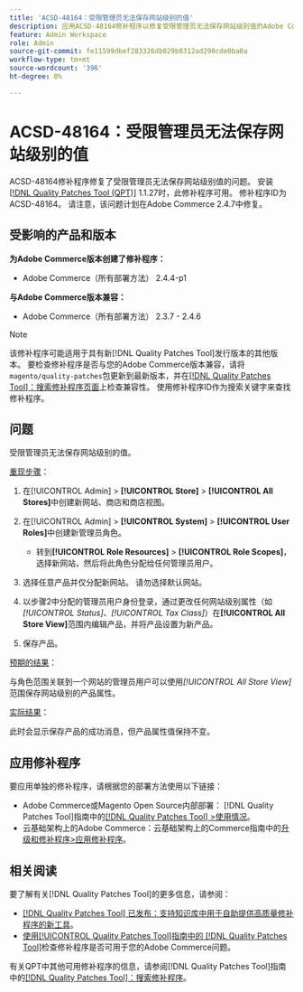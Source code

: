 ```yaml
---
title: 'ACSD-48164：受限管理员无法保存网站级别的值'
description: 应用ACSD-48164修补程序以修复受限管理员无法保存网站级别值的Adobe Commerce问题。
feature: Admin Workspace
role: Admin
source-git-commit: fe11599dbef283326db029b0312ad290cde0ba0a
workflow-type: tm+mt
source-wordcount: '396'
ht-degree: 0%

---
```


# ACSD-48164：受限管理员无法保存网站级别的值

ACSD-48164修补程序修复了受限管理员无法保存网站级别值的问题。 安装[[!DNL Quality Patches Tool (QPT)]](https://experienceleague.adobe.com/en/docs/commerce-knowledge-base/kb/announcements/commerce-announcements/magento-quality-patches-released-new-tool-to-self-serve-quality-patches) 1.1.27时，此修补程序可用。 修补程序ID为ACSD-48164。 请注意，该问题计划在Adobe Commerce 2.4.7中修复。

## 受影响的产品和版本

**为Adobe Commerce版本创建了修补程序：**

* Adobe Commerce（所有部署方法） 2.4.4-p1

**与Adobe Commerce版本兼容：**

* Adobe Commerce（所有部署方法） 2.3.7 - 2.4.6

>[!NOTE]
>
>该修补程序可能适用于具有新[!DNL Quality Patches Tool]发行版本的其他版本。 要检查修补程序是否与您的Adobe Commerce版本兼容，请将`magento/quality-patches`包更新到最新版本，并在[[!DNL Quality Patches Tool]：搜索修补程序页面](https://experienceleague.adobe.com/tools/commerce-quality-patches/index.html)上检查兼容性。 使用修补程序ID作为搜索关键字来查找修补程序。

## 问题

受限管理员无法保存网站级别的值。

<u>重现步骤</u>：

1. 在[!UICONTROL Admin] > **[!UICONTROL Store]** > **[!UICONTROL All Stores]**&#x200B;中创建新网站、商店和商店视图。
1. 在[!UICONTROL Admin] > **[!UICONTROL System]** > **[!UICONTROL User Roles]**&#x200B;中创建新管理员角色。

   * 转到&#x200B;**[!UICONTROL Role Resources]** > **[!UICONTROL Role Scopes]**，选择新网站，然后将此角色分配给任何管理员用户。

1. 选择任意产品并仅分配新网站。 请勿选择默认网站。
1. 以步骤2中分配的管理员用户身份登录，通过更改任何网站级别属性（如&#x200B;*[!UICONTROL Status]*、*[!UICONTROL Tax Class]*）在&#x200B;**[!UICONTROL All Store View]**&#x200B;范围内编辑产品，并将产品设置为新产品。
1. 保存产品。

<u>预期的结果</u>：

与角色范围关联到一个网站的管理员用户可以使用&#x200B;*[!UICONTROL All Store View]*&#x200B;范围保存网站级别的产品属性。

<u>实际结果</u>：

此时会显示保存产品的成功消息，但产品属性值保持不变。

## 应用修补程序

要应用单独的修补程序，请根据您的部署方法使用以下链接：

* Adobe Commerce或Magento Open Source内部部署： [!DNL Quality Patches Tool]指南中的[[!DNL Quality Patches Tool] >使用情况](/help/tools/quality-patches-tool/usage.md)。
* 云基础架构上的Adobe Commerce：云基础架构上的Commerce指南中的[升级和修补程序>应用修补程序](https://experienceleague.adobe.com/docs/commerce-cloud-service/user-guide/develop/upgrade/apply-patches.html)。

## 相关阅读

要了解有关[!DNL Quality Patches Tool]的更多信息，请参阅：

* [[!DNL Quality Patches Tool] 已发布：支持知识库中用于自助提供高质量修补程序的新工具](https://experienceleague.adobe.com/en/docs/commerce-knowledge-base/kb/announcements/commerce-announcements/magento-quality-patches-released-new-tool-to-self-serve-quality-patches)。
* [使用[!UICONTROL Quality Patches Tool]指南中的 [!DNL Quality Patches Tool]](/help/tools/quality-patches-tool/patches-available-in-qpt/check-patch-for-magento-issue-with-magento-quality-patches.md)检查修补程序是否可用于您的Adobe Commerce问题。


有关QPT中其他可用修补程序的信息，请参阅[!DNL Quality Patches Tool]指南中的[[!DNL Quality Patches Tool]：搜索修补程序](https://experienceleague.adobe.com/tools/commerce-quality-patches/index.html)。

